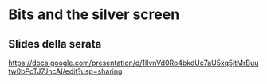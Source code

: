 # Bits and the silver screen

## Slides della serata

<https://docs.google.com/presentation/d/1IlvnVd0Ro4bkdUc7aU5xq5jtMrBuutw0bPcTJ7JncAI/edit?usp=sharing>